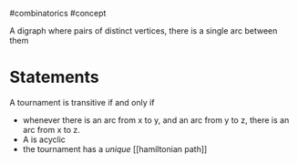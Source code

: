 
#combinatorics #concept

A digraph where pairs of distinct vertices, there is a single arc between them

# Statements
A tournament is transitive if and only if 
- whenever there is an arc from x to y, and an arc from y to z, there is an arc from x to z.
- A is acyclic
- the tournament has a *unique* [[hamiltonian path]]
